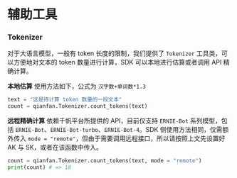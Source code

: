 # 辅助工具

### Tokenizer

对于大语言模型，一般有 token 长度的限制，我们提供了 `Tokenizer` 工具类，可以方便地对文本的 token 数量进行计算，SDK 可以本地进行估算或者调用 API 精确计算。

**本地估算** 使用方法如下，公式为 `汉字数+单词数*1.3`

```python
text = "这是待计算 token 数量的一段文本"
count = qianfan.Tokenizer.count_tokens(text) 
```

**远程精确计算** 依赖千帆平台所提供的 API，目前仅支持 `ERNIE-Bot` 系列模型，包括 `ERNIE-Bot`、`ERNIE-Bot-turbo`、`ERNIE-Bot-4`。SDK 侧使用方法相同，仅需额外传入 `mode = "remote"`，但由于需要调用远程接口，所以请按照上文先设置好 AK 与 SK，或者在该函数中传入。

```python
count = qianfan.Tokenizer.count_tokens(text, mode = "remote")
print(count) # => 18 
```
